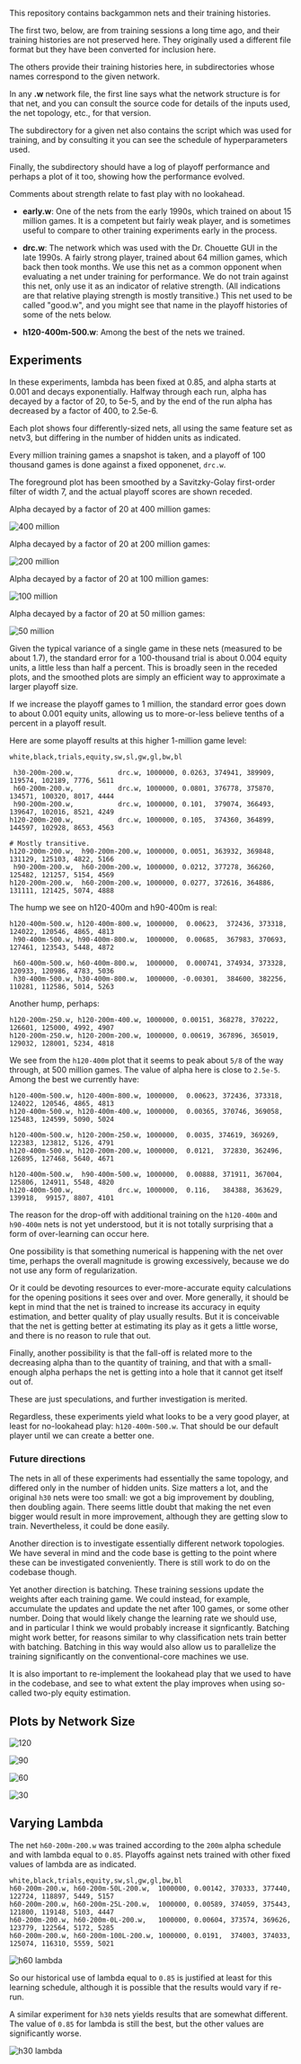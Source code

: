 This repository contains backgammon nets and their training histories.

The first two, below, are from training sessions a long time ago, and
their training histories are not preserved here.  They originally used
a different file format but they have been converted for inclusion here.

The others provide their training histories here, in subdirectories whose
names correspond to the given network.

In any **.w** network file, the first line says what the network structure
is for that net, and you can consult the source code for details of
the inputs used, the net topology, etc., for that version.

The subdirectory for a given net also contains the script which was
used for training, and by consulting it you can see the schedule of
hyperparameters used.

Finally, the subdirectory should have a log of playoff performance and
perhaps a plot of it too, showing how the performance evolved.

Comments about strength relate to fast play with no lookahead.

* **early.w**: One of the nets from the early 1990s, which trained on about
         15 million games.  It is a competent but fairly weak player,
         and is sometimes useful to compare to other training
         experiments early in the process.

* **drc.w**: The network which was used with the Dr. Chouette GUI in the
       late 1990s.  A fairly strong player, trained about 64 million
       games, which back then took months.  We use this net as a
       common opponent when evaluating a net under training for
       performance.  We do not train against this net, only use it as
       an indicator of relative strength.  (All indications are that
       relative playing strength is mostly transitive.)  This net used to be
       called "good.w", and you might see that name in the playoff
       histories of some of the nets below.

* **h120-400m-500.w**: Among the best of the nets we trained.

Experiments
-----------

In these experiments, lambda has been fixed at 0.85, and alpha starts at 0.001
and decays exponentially.  Halfway through each run, alpha has decayed
by a factor of 20, to 5e-5, and by the end of the run alpha has decreased
by a factor of 400, to 2.5e-6.

Each plot shows four differently-sized nets, all using the same
feature set as netv3, but differing in the number of hidden units as
indicated.

Every million training games a snapshot is taken, and a playoff of 100 thousand games
is done against a fixed opponenet, `drc.w`.

The foreground plot has been smoothed by a Savitzky-Golay first-order filter of width 7, and
the actual playoff scores are shown receded.


Alpha decayed by a factor of 20 at 400 million games:

![400 million](img/400m.png)

Alpha decayed by a factor of 20 at 200 million games:

![200 million](img/200m.png)

Alpha decayed by a factor of 20 at 100 million games:

![100 million](img/100m.png)

Alpha decayed by a factor of 20 at 50 million games:

![50 million](img/50m.png)



Given the typical variance of a single game in these nets (measured to
be about 1.7), the standard error for a 100-thousand trial is about
0.004 equity units, a little less than half a percent.  This is broadly
seen in the receded plots, and the smoothed plots are simply an efficient
way to approximate a larger playoff size.

If we increase the playoff games to 1 million, the standard error goes down
to about 0.001 equity units, allowing us to more-or-less believe tenths of
a percent in a playoff result.

Here are some playoff results at this higher 1-million game level:

```
white,black,trials,equity,sw,sl,gw,gl,bw,bl

 h30-200m-200.w,           drc.w, 1000000, 0.0263, 374941, 389909, 119574, 102189, 7776, 5611
 h60-200m-200.w,           drc.w, 1000000, 0.0801, 376778, 375870, 134571, 100320, 8017, 4444
 h90-200m-200.w,           drc.w, 1000000, 0.101,  379074, 366493, 139647, 102016, 8521, 4249
h120-200m-200.w,           drc.w, 1000000, 0.105,  374360, 364899, 144597, 102928, 8653, 4563

# Mostly transitive.
h120-200m-200.w,  h90-200m-200.w, 1000000, 0.0051, 363932, 369848, 131129, 125103, 4822, 5166
 h90-200m-200.w,  h60-200m-200.w, 1000000, 0.0212, 377278, 366260, 125482, 121257, 5154, 4569
h120-200m-200.w,  h60-200m-200.w, 1000000, 0.0277, 372616, 364886, 131111, 121425, 5074, 4888
```

The hump we see on h120-400m and h90-400m is real:
```
h120-400m-500.w, h120-400m-800.w, 1000000,  0.00623,  372436, 373318, 124022, 120546, 4865, 4813
 h90-400m-500.w, h90-400m-800.w,  1000000,  0.00685,  367983, 370693, 127461, 123543, 5448, 4872

 h60-400m-500.w, h60-400m-800.w,  1000000,  0.000741, 374934, 373328, 120933, 120986, 4783, 5036
 h30-400m-500.w, h30-400m-800.w,  1000000, -0.00301,  384600, 382256, 110281, 112586, 5014, 5263
```

Another hump, perhaps:
```
h120-200m-250.w, h120-200m-400.w, 1000000, 0.00151, 368278, 370222, 126601, 125000, 4992, 4907
h120-200m-250.w, h120-200m-200.w, 1000000, 0.00619, 367896, 365019, 129032, 128001, 5234, 4818

```

We see from the `h120-400m` plot that it seems to peak about `5/8` of the way through, at 500
million games.  The value of alpha here is close to `2.5e-5`.
Among the best we currently have:
```
h120-400m-500.w, h120-400m-800.w, 1000000,  0.00623, 372436, 373318, 124022, 120546, 4865, 4813
h120-400m-500.w, h120-400m-400.w, 1000000,  0.00365, 370746, 369058, 125483, 124599, 5090, 5024

h120-400m-500.w, h120-200m-250.w, 1000000,  0.0035, 374619, 369269, 122383, 123812, 5126, 4791
h120-400m-500.w, h120-200m-200.w, 1000000,  0.0121,  372830, 362496, 126895, 127468, 5640, 4671

h120-400m-500.w,  h90-400m-500.w, 1000000,  0.00888, 371911, 367004, 125806, 124911, 5548, 4820
h120-400m-500.w,           drc.w, 1000000,  0.116,   384388, 363629, 139918,  99157, 8807, 4101

```

The reason for the drop-off with additional training on the
`h120-400m` and `h90-400m` nets is not yet understood, but it is not
totally surprising that a form of over-learning can occur here.

One possibility is that something numerical is happening with the net
over time, perhaps the overall magnitude is growing excessively, because
we do not use any form of regularization.

Or it could be devoting resources to ever-more-accurate equity calculations
for the opening positions it sees over and over.  More generally, it
should be kept in mind that the net is trained to increase its
accuracy in equity estimation, and better quality of play usually results.
But it is conceivable that the net is getting better at estimating its
play as it gets a little worse, and there is no reason to rule that
out.

Finally, another possibility is that the fall-off is related
more to the decreasing alpha than to the quantity of training, and
that with a small-enough alpha perhaps the net is getting into a hole
that it cannot get itself out of.

These are just speculations, and further investigation is merited.

Regardless, these experiments yield what looks to be a very good player,
at least for no-lookahead play: `h120-400m-500.w`.  That should be our
default player until we can create a better one.

### Future directions ###

The nets in all of these experiments had essentially the same
topology, and differed only in the number of hidden units.  Size
matters a lot, and the original `h30` nets were too small: we got a
big improvement by doubling, then doubling again.  There seems little
doubt that making the net even bigger would result in more
improvement, although they are getting slow to train.  Nevertheless,
it could be done easily.

Another direction is to investigate essentially different network
topologies.  We have several in mind and the code base is getting to
the point where these can be investigated conveniently.  There is
still work to do on the codebase though.

Yet another direction is batching.  These training sessions update the
weights after each training game.  We could instead, for example,
accumulate the updates and update the net after 100 games, or some
other number.  Doing that would likely change the learning rate we
should use, and in particular I think we would probably increase it
signficantly.  Batching might work better, for reasons similar to why
classification nets train better with batching.  Batching in this way
would also allow us to parallelize the training significantly on the
conventional-core machines we use.

It is also important to re-implement the lookahead play that we used
to have in the codebase, and see to what extent the play improves when
using so-called two-ply equity estimation.


Plots by Network Size
---------------------

![120](img/h120m.png)

![90](img/h90m.png)

![60](img/h60m.png)

![30](img/h30m.png)

Varying Lambda
--------------

The net `h60-200m-200.w` was trained according to the `200m` alpha schedule and with lambda equal to `0.85`.
Playoffs against nets trained with other fixed values of lambda are as indicated.

```
white,black,trials,equity,sw,sl,gw,gl,bw,bl
h60-200m-200.w, h60-200m-50L-200.w,  1000000, 0.00142, 370333, 377440, 122724, 118897, 5449, 5157
h60-200m-200.w, h60-200m-25L-200.w,  1000000, 0.00589, 374059, 375443, 121800, 119148, 5103, 4447
h60-200m-200.w, h60-200m-0L-200.w,   1000000, 0.00604, 373574, 369626, 123779, 122564, 5172, 5285
h60-200m-200.w, h60-200m-100L-200.w, 1000000, 0.0191,  374003, 374033, 125074, 116310, 5559, 5021
```

![h60 lambda](img/h60-200m-lambda.png)

So our historical use of lambda equal to `0.85` is justified at least for this learning schedule,
although it is possible that the results would vary if re-run.

A similar experiment for `h30` nets yields results that are somewhat different.  The value of `0.85` for
lambda is still the best, but the other values are significantly worse.

![h30 lambda](img/h30-200m-lambda.png)

